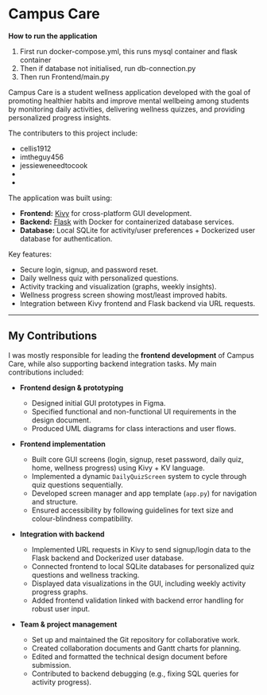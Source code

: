 # Campus Care 

**How to run the application**

1. First run docker-compose.yml, this runs mysql container and flask container
2. Then if database not initialised, run db-connection.py
3. Then run Frontend/main.py


Campus Care is a student wellness application developed with the goal of promoting healthier habits and improve mental wellbeing among students by monitoring daily activities, delivering wellness quizzes, and providing personalized progress insights.

The contributers to this project include:
- cellis1912
- imtheguy456
- jessieweneedtocook
-
-


The application was built using:
- **Frontend:** [Kivy](https://kivy.org/) for cross-platform GUI development.  
- **Backend:** [Flask](https://flask.palletsprojects.com/) with Docker for containerized database services.  
- **Database:** Local SQLite for activity/user preferences + Dockerized user database for authentication.  

Key features:
- Secure login, signup, and password reset.  
- Daily wellness quiz with personalized questions.  
- Activity tracking and visualization (graphs, weekly insights).  
- Wellness progress screen showing most/least improved habits.  
- Integration between Kivy frontend and Flask backend via URL requests.  

---

## My Contributions

I was mostly responsible for leading the **frontend development** of Campus Care, while also supporting backend integration tasks. My main contributions included:

- **Frontend design & prototyping**
  - Designed initial GUI prototypes in Figma.
  - Specified functional and non-functional UI requirements in the design document.
  - Produced UML diagrams for class interactions and user flows.

- **Frontend implementation**
  - Built core GUI screens (login, signup, reset password, daily quiz, home, wellness progress) using Kivy + KV language.
  - Implemented a dynamic `DailyQuizScreen` system to cycle through quiz questions sequentially.
  - Developed screen manager and app template (`app.py`) for navigation and structure.
  - Ensured accessibility by following guidelines for text size and colour-blindness compatibility.

- **Integration with backend**
  - Implemented URL requests in Kivy to send signup/login data to the Flask backend and Dockerized user database.
  - Connected frontend to local SQLite databases for personalized quiz questions and wellness tracking.
  - Displayed data visualizations in the GUI, including weekly activity progress graphs.
  - Added frontend validation linked with backend error handling for robust user input.

- **Team & project management**
  - Set up and maintained the Git repository for collaborative work.
  - Created collaboration documents and Gantt charts for planning.
  - Edited and formatted the technical design document before submission.
  - Contributed to backend debugging (e.g., fixing SQL queries for activity progress).


